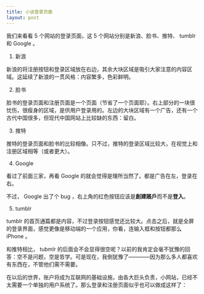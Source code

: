 ```yaml
---
title: 小谈登录页面
layout: post
---
```


我们来看看 5 个网站的登录页面，这 5 个网站分别是新浪、脸书、推特、 tumblr 和 Google 。

1. 新浪

  新浪的将注册按钮和登录区域放在右边，其余大块区域是吸引大家注意的内容区域。这延续了新浪的一贯风格：内容繁多，色彩鲜明。

2. 脸书

  脸书的登录页面和注册页面是一个页面（节省了一个页面耶）。右上部分的一块很忧伤，很瘦身的区域，是供用户登录用的。左边的大块区域有一个广告，还有一个古代中国很多，但现代中国网站上比较缺的东西：留白。

3. 推特

  推特的登录页面和脸书的比较相像。只不过，推特的登录区域比较大，在视觉上和注册区域相等（或者更大）。

4. Google

  看过了前面三家，再看 Google 的就会觉得是理所当然了。都是广告在左，登录在右。

  不过， Google 出了个 bug ，右上角的红色按钮应该是**創建賬戶**而不是**登入**。

5. tumblr

  tumblr 的首页通篇都是内容，不过登录按钮感觉还比较大。点击之后，就是全屏的登录界面，感觉更像是移动端的一个应用，你看，连输入框和按钮都那么 iPhone 。

  和推特相比， tubmlr 的后面会不会显得很空呢？以前的我肯定会毫不犹豫的回答：空不是问题，空是哲学。可是现在，我倒犹豫了————因为那么多人都喜欢有东西在，不管他们需不需要。

在以后的世界，账户将成为互联网的基础设施，由各大巨头负责，小网站，已经不太需要一个单独的用户系统了。那么登录和注册页面似乎也可以做成这样了：
